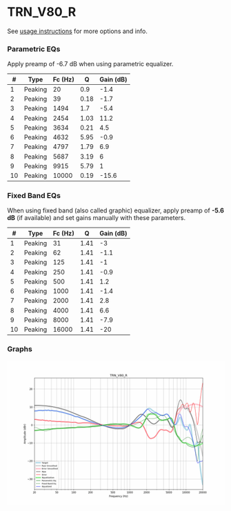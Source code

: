 # TRN_V80_R
See [usage instructions](https://github.com/jaakkopasanen/AutoEq#usage) for more options and info.

### Parametric EQs
Apply preamp of -6.7 dB when using parametric equalizer.

|   # | Type    |   Fc (Hz) |    Q |   Gain (dB) |
|-----|---------|-----------|------|-------------|
|   1 | Peaking |        20 | 0.9  |        -1.4 |
|   2 | Peaking |        39 | 0.18 |        -1.7 |
|   3 | Peaking |      1494 | 1.7  |        -5.4 |
|   4 | Peaking |      2454 | 1.03 |        11.2 |
|   5 | Peaking |      3634 | 0.21 |         4.5 |
|   6 | Peaking |      4632 | 5.95 |        -0.9 |
|   7 | Peaking |      4797 | 1.79 |         6.9 |
|   8 | Peaking |      5687 | 3.19 |         6   |
|   9 | Peaking |      9915 | 5.79 |         1   |
|  10 | Peaking |     10000 | 0.19 |       -15.6 |

### Fixed Band EQs
When using fixed band (also called graphic) equalizer, apply preamp of **-5.6 dB** (if available) and set gains manually with these parameters.

|   # | Type    |   Fc (Hz) |    Q |   Gain (dB) |
|-----|---------|-----------|------|-------------|
|   1 | Peaking |        31 | 1.41 |        -3   |
|   2 | Peaking |        62 | 1.41 |        -1.1 |
|   3 | Peaking |       125 | 1.41 |        -1   |
|   4 | Peaking |       250 | 1.41 |        -0.9 |
|   5 | Peaking |       500 | 1.41 |         1.2 |
|   6 | Peaking |      1000 | 1.41 |        -1.4 |
|   7 | Peaking |      2000 | 1.41 |         2.8 |
|   8 | Peaking |      4000 | 1.41 |         6.6 |
|   9 | Peaking |      8000 | 1.41 |        -7.9 |
|  10 | Peaking |     16000 | 1.41 |       -20   |

### Graphs
![](./TRN_V80_R.png)
